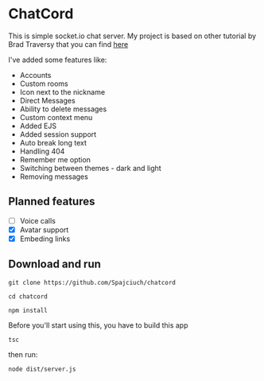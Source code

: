 # ChatCord

This is simple socket.io chat server.
My project is based on other tutorial by Brad Traversy that you can find [here](https://github.com/bradtraversy/chatcord)

I've added some features like: 
- Accounts
- Custom rooms
- Icon next to the nickname 
- Direct Messages
- Ability to delete messages
- Custom context menu 
- Added EJS 
- Added session support 
- Auto break long text
- Handling 404
- Remember me option
- Switching between themes - dark and light
- Removing messages

## Planned features
- [ ] Voice calls
- [x] Avatar support
- [x] Embeding links

## Download and run
`git clone https://github.com/Spajciuch/chatcord`

`cd chatcord`

`npm install`

Before you'll start using this, you have to build this app 

`tsc`

then run: 

`node dist/server.js`